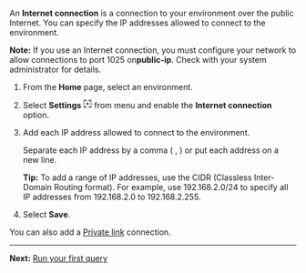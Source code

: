 An **Internet connection** is a connection to your environment over the public Internet. You can specify the IP addresses allowed to connect to the environment.

**Note:** If you use an Internet connection, you must configure your network to allow connections to port 1025 on**public-ip**. Check with your system administrator for details.

1.  From the **Home** page, select an environment.


1.  Select **Settings** ![""](Images/whv1544141010871.png) from menu and enable the **Internet connection** option.


1.  Add each IP address allowed to connect to the environment.

    Separate each IP address by a comma ( , ) or put each address on a new line.

    **Tip:** To add a range of IP addresses, use the CIDR (Classless Inter-Domain Routing format). For example, use 192.168.2.0/24 to specify all IP addresses from 192.168.2.0 to 192.168.2.255.


1.  Select **Save**.


You can also add a [Private link](suh1721090175745.md) connection.

---

**Next:** [Run your first query](ahj1695153106508.md)

